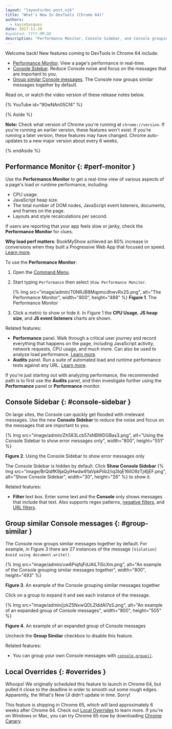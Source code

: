 ```yaml
---
layout: "layouts/doc-post.njk"
title: "What's New In DevTools (Chrome 64)"
authors:
  - kaycebasques
date: 2017-11-28
#updated: YYYY-MM-DD
description: "Performance Monitor, Console Sidebar, and Console groupings."
---
```


Welcome back! New features coming to DevTools in Chrome 64 include:

- [Performance Monitor][1]. View a page's performance in real-time.
- [Console Sidebar][2]. Reduce Console noise and focus on the messages that are important to you.
- [Group similar Console messages][3]. The Console now groups similar messages together by default.

Read on, or watch the video version of these release notes below.

{% YouTube id="90wNAn05Cf4" %}

{% Aside %}

**Note:** Check what version of Chrome you're running at `chrome://version`. If you're running an
earlier version, these features won't exist. If you're running a later version, these features may
have changed. Chrome auto-updates to a new major version about every 6 weeks.

{% endAside %}

## Performance Monitor {: #perf-monitor }

Use the **Performance Monitor** to get a real-time view of various aspects of a page's load or
runtime performance, including:

- CPU usage.
- JavaScript heap size.
- The total number of DOM nodes, JavaScript event listeners, documents, and frames on the page.
- Layouts and style recalculations per second.

If users are reporting that your app feels slow or janky, check the **Performance Monitor** for
clues.

**Why load perf matters**: BookMyShow achieved an 80% increase in conversions when they built a
Progressive Web App that focused on speed. [Learn more][4].

To use the **Performance Monitor**:

1.  Open the [Command Menu][5].
2.  Start typing `Performance` then select `Show Performance Monitor`.

    {% Img src="image/admin/T0NRJB8MqpmcdhwvRx2S.png", alt="The Performance Monitor", width="800", height="488" %} **Figure 1**. The
    Performance Monitor

3.  Click a metric to show or hide it. In Figure 1 the **CPU Usage**, **JS heap size**, and **JS
    event listeners** charts are shown.

Related features:

- **Performance** panel. Walk through a critical user journey and record everything that happens on
  the page, including JavaScript activity, network requests, CPU usage, and much more. Can also be
  used to analyze load performance. [Learn more][6].
- **Audits** panel. Run a suite of automated load and runtime performance tests against any URL.
  [Learn more][7].

If you're just starting out with analyzing performance, the recommended path is to first use the
**Audits** panel, and then investigate further using the **Performance** panel or **Performance**
monitor.

## Console Sidebar {: #console-sidebar }

On large sites, the Console can quickly get flooded with irrelevant messages. Use the new **Console
Sidebar** to reduce the noise and focus on the messages that are important to you.

{% Img src="image/admin/Zh583Lcb57sNBWDGBas3.png", alt="Using the Console Sidebar to show error messages only", width="800", height="551" %}

**Figure 2**. Using the Console Sidebar to show error messages only

The Console Sidebar is hidden by default. Click **Show Console Sidebar**
{% Img src="image/BrQidfK9jaQyIHwdw91aVpkPiib2/iq3lqE16ilO9zTji6jEF.png", alt="Show Console Sidebar", width="30", height="26" %}
to show it.

Related features:

- **Filter** text box. Enter some text and the **Console** only shows messages that include that
  text. Also supports regex patterns, [negative filters][8], and [URL filters][9].

## Group similar Console messages {: #group-similar }

The Console now groups similar messages together by default. For example, in Figure 3 there are 27
instances of the message `[Violation] Avoid using document.write()`.

{% Img src="image/admin/uw6PiqfqFdJAlL7iScXm.png", alt="An example of the Console grouping similar messages together", width="800", height="493" %}

**Figure 3**. An example of the Console grouping similar messages together

Click on a group to expand it and see each instance of the message.

{% Img src="image/admin/jzkZ5NxwQDLZlddAI7sS.png", alt="An example of an expanded group of Console messages", width="800", height="505" %}

**Figure 4**. An example of an expanded group of Console messages

Uncheck the **Group Similar** checkbox to disable this feature.

Related features:

- You can group your own Console messages with [`console.group()`][10].

## Local Overrides {: #overrides }

Whoops! We originally scheduled this feature to launch in Chrome 64, but pulled it close to the
deadline in order to smooth out some rough edges. Apparently, the What's New UI didn't update in
time. Sorry!

This feature is shipping in Chrome 65, which will land approximately 6 weeks after Chrome 64. Check
out [Local Overrides][11] to learn more. If you're on Windows or Mac, you can try Chrome 65 now by
downloading [Chrome Canary][12].

[1]: #perf-monitor
[2]: #console-sidebar
[3]: #group-similar
[4]: /web/showcase/2017/bookmyshow
[5]: /docs/devtools/command-menu/
[6]: /docs/devtools/evaluate-performance
[7]: /web/tools/lighthouse#devtools
[8]: /web/updates/2017/08/devtools-release-notes#negative-filters
[9]: /web/updates/2017/08/devtools-release-notes#url-filters
[10]: /docs/devtools/console/console-reference#group
[11]: /web/updates/2018/01/devtools#overrides
[12]: https://www.google.com/chrome/browser/canary.html
[13]: /web/updates/2017/04/devtools-release-notes#coverage
[14]: /web/updates/2017/04/devtools-release-notes#screenshots
[15]: /web/updates/2017/04/devtools-release-notes#block-requests
[16]: /web/updates/2017/04/devtools-release-notes#async
[17]: /web/updates/2017/04/devtools-release-notes#command-menu
